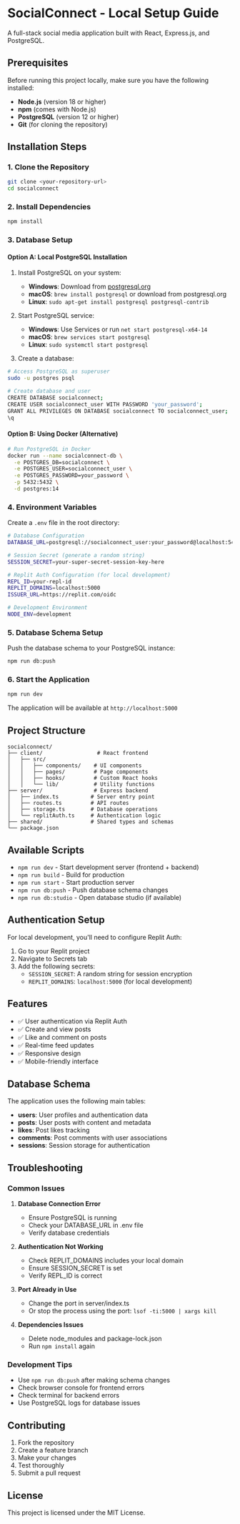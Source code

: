 # SocialConnect - Local Setup Guide

A full-stack social media application built with React, Express.js, and PostgreSQL.

## Prerequisites

Before running this project locally, make sure you have the following installed:

- **Node.js** (version 18 or higher)
- **npm** (comes with Node.js)
- **PostgreSQL** (version 12 or higher)
- **Git** (for cloning the repository)

## Installation Steps

### 1. Clone the Repository

```bash
git clone <your-repository-url>
cd socialconnect
```

### 2. Install Dependencies

```bash
npm install
```

### 3. Database Setup

#### Option A: Local PostgreSQL Installation

1. Install PostgreSQL on your system:
   - **Windows**: Download from [postgresql.org](https://www.postgresql.org/download/windows/)
   - **macOS**: `brew install postgresql` or download from postgresql.org
   - **Linux**: `sudo apt-get install postgresql postgresql-contrib`

2. Start PostgreSQL service:
   - **Windows**: Use Services or run `net start postgresql-x64-14`
   - **macOS**: `brew services start postgresql`
   - **Linux**: `sudo systemctl start postgresql`

3. Create a database:
```bash
# Access PostgreSQL as superuser
sudo -u postgres psql

# Create database and user
CREATE DATABASE socialconnect;
CREATE USER socialconnect_user WITH PASSWORD 'your_password';
GRANT ALL PRIVILEGES ON DATABASE socialconnect TO socialconnect_user;
\q
```

#### Option B: Using Docker (Alternative)

```bash
# Run PostgreSQL in Docker
docker run --name socialconnect-db \
  -e POSTGRES_DB=socialconnect \
  -e POSTGRES_USER=socialconnect_user \
  -e POSTGRES_PASSWORD=your_password \
  -p 5432:5432 \
  -d postgres:14
```

### 4. Environment Variables

Create a `.env` file in the root directory:

```bash
# Database Configuration
DATABASE_URL=postgresql://socialconnect_user:your_password@localhost:5432/socialconnect

# Session Secret (generate a random string)
SESSION_SECRET=your-super-secret-session-key-here

# Replit Auth Configuration (for local development)
REPL_ID=your-repl-id
REPLIT_DOMAINS=localhost:5000
ISSUER_URL=https://replit.com/oidc

# Development Environment
NODE_ENV=development
```

### 5. Database Schema Setup

Push the database schema to your PostgreSQL instance:

```bash
npm run db:push
```

### 6. Start the Application

```bash
npm run dev
```

The application will be available at `http://localhost:5000`

## Project Structure

```
socialconnect/
├── client/                 # React frontend
│   ├── src/
│   │   ├── components/    # UI components
│   │   ├── pages/         # Page components
│   │   ├── hooks/         # Custom React hooks
│   │   └── lib/           # Utility functions
├── server/                # Express backend
│   ├── index.ts          # Server entry point
│   ├── routes.ts         # API routes
│   ├── storage.ts        # Database operations
│   └── replitAuth.ts     # Authentication logic
├── shared/               # Shared types and schemas
└── package.json
```

## Available Scripts

- `npm run dev` - Start development server (frontend + backend)
- `npm run build` - Build for production
- `npm run start` - Start production server
- `npm run db:push` - Push database schema changes
- `npm run db:studio` - Open database studio (if available)

## Authentication Setup

For local development, you'll need to configure Replit Auth:

1. Go to your Replit project
2. Navigate to Secrets tab
3. Add the following secrets:
   - `SESSION_SECRET`: A random string for session encryption
   - `REPLIT_DOMAINS`: `localhost:5000` (for local development)

## Features

- ✅ User authentication via Replit Auth
- ✅ Create and view posts
- ✅ Like and comment on posts
- ✅ Real-time feed updates
- ✅ Responsive design
- ✅ Mobile-friendly interface

## Database Schema

The application uses the following main tables:

- **users**: User profiles and authentication data
- **posts**: User posts with content and metadata
- **likes**: Post likes tracking
- **comments**: Post comments with user associations
- **sessions**: Session storage for authentication

## Troubleshooting

### Common Issues

1. **Database Connection Error**
   - Ensure PostgreSQL is running
   - Check your DATABASE_URL in .env file
   - Verify database credentials

2. **Authentication Not Working**
   - Check REPLIT_DOMAINS includes your local domain
   - Ensure SESSION_SECRET is set
   - Verify REPL_ID is correct

3. **Port Already in Use**
   - Change the port in server/index.ts
   - Or stop the process using the port: `lsof -ti:5000 | xargs kill`

4. **Dependencies Issues**
   - Delete node_modules and package-lock.json
   - Run `npm install` again

### Development Tips

- Use `npm run db:push` after making schema changes
- Check browser console for frontend errors
- Check terminal for backend errors
- Use PostgreSQL logs for database issues

## Contributing

1. Fork the repository
2. Create a feature branch
3. Make your changes
4. Test thoroughly
5. Submit a pull request

## License

This project is licensed under the MIT License.